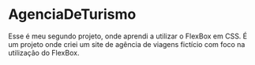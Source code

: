 # AgenciaDeTurismo
Esse é meu segundo projeto, onde aprendi a utilizar o FlexBox em CSS. É um projeto onde criei um site de agência de viagens fictício com foco na utilização do FlexBox. 
